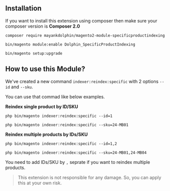 ## Installation

If you want to install this extension using composer then make sure your composer version is **Composer 2.0**

```base
composer require mayankdolphin/magento2-module-specificproductindexing
```

```base
bin/magento module:enable Dolphin_SpecificProductIndexing
```

```base
bin/magento setup:upgrade
```

## How to use this Module? 

We've created a new command `indexer:reindex:specific` with 2 options `--id` and `--sku`.

You can use that commad like below examples.

**Reindex single product by ID/SKU**

```base
php bin/magento indexer:reindex:specific --id=1
```
```base
php bin/magento indexer:reindex:specific --sku=24-MB01
```

**Reindex multiple products by IDs/SKU**

```base
php bin/magento indexer:reindex:specific --id=1,2
```
```base
php bin/magento indexer:reindex:specific --sku=24-MB01,24-MB04
```

You need to add IDs/SKU by `,` seprate if you want to reindex multiple products.

> This extension is not responsible for any damage. So, you can apply this at your own risk.
